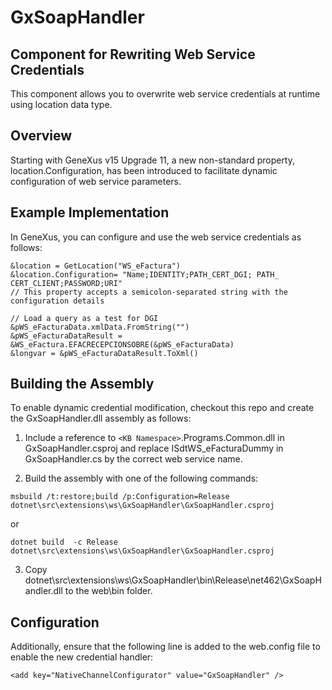# GxSoapHandler

## Component for Rewriting Web Service Credentials

This component allows you to overwrite web service credentials at runtime using location data type.


## Overview
Starting with GeneXus v15 Upgrade 11, a new non-standard property, location.Configuration, has been introduced to facilitate dynamic configuration of web service parameters.

## Example Implementation
In GeneXus, you can configure and use the web service credentials as follows:

```
&location = GetLocation("WS_eFactura") 
&location.Configuration= "Name;IDENTITY;PATH_CERT_DGI; PATH_ CERT_CLIENT;PASSWORD;URI" 
// This property accepts a semicolon-separated string with the configuration details

// Load a query as a test for DGI
&pWS_eFacturaData.xmlData.FromString("")
&pWS_eFacturaDataResult = &WS_eFactura.EFACRECEPCIONSOBRE(&pWS_eFacturaData)
&longvar = &pWS_eFacturaDataResult.ToXml()
```


## Building the Assembly
To enable dynamic credential modification, checkout this repo and create the GxSoapHandler.dll assembly as follows:

1. Include a reference to ```<KB Namespace>```.Programs.Common.dll in GxSoapHandler.csproj and replace ISdtWS_eFacturaDummy in GxSoapHandler.cs by the correct web service name.

2. Build the assembly with one of the following commands:
```
msbuild /t:restore;build /p:Configuration=Release dotnet\src\extensions\ws\GxSoapHandler\GxSoapHandler.csproj
```
or
```
dotnet build  -c Release dotnet\src\extensions\ws\GxSoapHandler\GxSoapHandler.csproj
```

3. Copy dotnet\src\extensions\ws\GxSoapHandler\bin\Release\net462\GxSoapHandler.dll to the web\bin folder.


## Configuration
Additionally, ensure that the following line is added to the web.config file to enable the new credential handler:


```
<add key="NativeChannelConfigurator" value="GxSoapHandler" />
```

